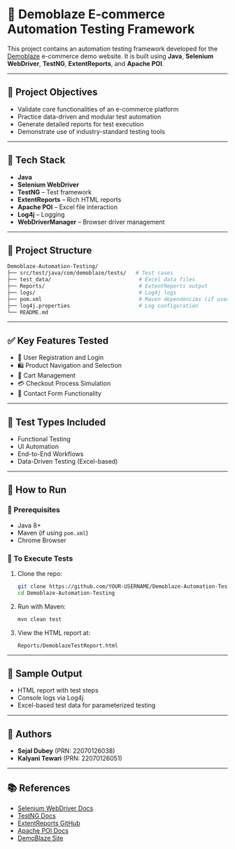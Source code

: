 
# 🧪 Demoblaze E-commerce Automation Testing Framework

This project contains an automation testing framework developed for the [Demoblaze](https://www.demoblaze.com/) e-commerce demo website. It is built using **Java**, **Selenium WebDriver**, **TestNG**, **ExtentReports**, and **Apache POI**.



---

## 📌 Project Objectives

- Validate core functionalities of an e-commerce platform
- Practice data-driven and modular test automation
- Generate detailed reports for test execution
- Demonstrate use of industry-standard testing tools

---

## 🧱 Tech Stack

- **Java**
- **Selenium WebDriver**
- **TestNG** – Test framework
- **ExtentReports** – Rich HTML reports
- **Apache POI** – Excel file interaction
- **Log4j** – Logging
- **WebDriverManager** – Browser driver management

---

## 📁 Project Structure

```bash
Demoblaze-Automation-Testing/
├── src/test/java/com/demoblaze/tests/   # Test cases
├── test_data/                            # Excel data files
├── Reports/                              # ExtentReports output
├── logs/                                 # Log4j logs
├── pom.xml                               # Maven dependencies (if used)
├── log4j.properties                      # Log configuration
└── README.md
```

---

## ✅ Key Features Tested

- 🔐 User Registration and Login
- 🛍️ Product Navigation and Selection
- 🛒 Cart Management
- 💳 Checkout Process Simulation
- 📩 Contact Form Functionality

---

## 🚦 Test Types Included

- Functional Testing
- UI Automation
- End-to-End Workflows
- Data-Driven Testing (Excel-based)

---

## 🧪 How to Run

### 📌 Prerequisites

- Java 8+
- Maven (if using `pom.xml`)
- Chrome Browser

### 🔧 To Execute Tests

1. Clone the repo:
   ```bash
   git clone https://github.com/YOUR-USERNAME/Demoblaze-Automation-Testing.git
   cd Demoblaze-Automation-Testing
   ```

2. Run with Maven:
   ```bash
   mvn clean test
   ```

3. View the HTML report at:
   ```
   Reports/DemoblazeTestReport.html
   ```

---

## 📸 Sample Output

- HTML report with test steps
- Console logs via Log4j
- Excel-based test data for parameterized testing

---

## 🙋 Authors

- **Sejal Dubey** (PRN: 22070126038)  
- **Kalyani Tewari** (PRN: 22070126051)

---

## 📚 References

- [Selenium WebDriver Docs](https://www.selenium.dev/documentation/)
- [TestNG Docs](https://testng.org/doc/)
- [ExtentReports GitHub](https://github.com/extent-framework/extent-reports)
- [Apache POI Docs](https://poi.apache.org/)
- [DemoBlaze Site](https://www.demoblaze.com/)
